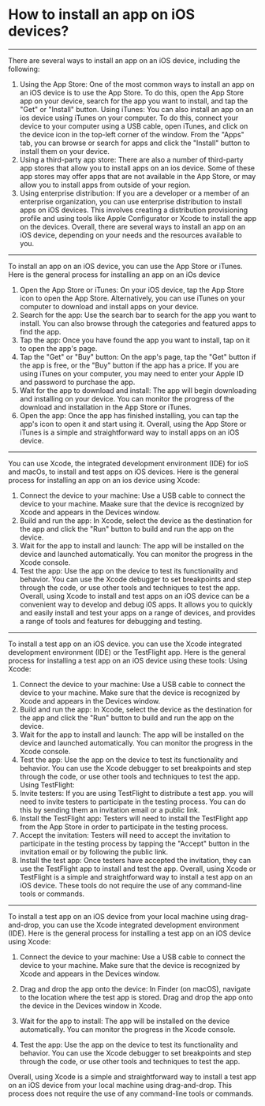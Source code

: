 # How to install an app on iOS devices?

----

There are several ways to install an app on an iOS device, including the following:
1. Using the App Store: One of the most common ways to install an app on an iOS device is
to use the App Store. To do this, open the App Store app on your device, search for the
app you want to install, and tap the "Get" or "Install" button.
Using iTunes: You can also install an app on an ios device using iTunes on your
computer. To do this, connect your device to your computer using a USB cable, open
iTunes, and click on the device icon in the top-left corner of the window. From the "Apps"
tab, you can browse or search for apps and click the "Install" button to install them on
your device.
3. Using a third-party app store: There are also a number of third-party app stores that
allow you to install apps on an ios device. Some of these app stores may offer apps that
are not available in the App Store, or may allow you to install apps from outside of your
region.
4. Using enterprise distribution: If you are a developer or a member of an enterprise
organization, you can use enterprise distribution to install apps on iOS devices. This
involves creating a distribution provisioning profile and using tools like Apple
Configurator or Xcode to install the app on the devices.
Overall, there are several ways to install an app on an iOS device, depending on your needs
and the resources available to you.

----

To install an app on an iOS device, you can use the App Store or iTunes. Here is the general
process for installing an app on an iOs device
1. Open the App Store or iTunes: On your iOS device, tap the App Store icon to open the
App Store. Alternatively, you can use iTunes on your computer to download and install
apps on your device.
2. Search for the app: Use the search bar to search for the app you want to install. You can
also browse through the categories and featured apps to find the app.
3. Tap the app: Once you have found the app you want to install, tap on it to open the app's
page.
4. Tap the "Get" or "Buy" button: On the app's page, tap the "Get" button if the app is free,
or the "Buy" button if the app has a price. If you are using iTunes on your computer, you
may need to enter your Apple ID and password to purchase the app.
5. Wait for the app to download and install: The app will begin downloading and installing
on your device. You can monitor the progress of the download and installation in the
App Store or iTunes.
6. Open the app: Once the app has finished installing, you can tap the app's icon to open it
and start using it.
Overall, using the App Store or iTunes is a simple and straightforward way to install apps on
an iOS device.

----

You can use Xcode, the integrated development environment (IDE) for ioS and macOs, to
install and test apps on iOS devices. Here is the general process for installing an app on an
ios device using Xcode:
1. Connect the device to your machine: Use a USB cable to connect the device to your
machine. Maake sure that the device is recognized by Xcode and appears in the Devices
window.
2. Build and run the app: In Xcode, select the device as the destination for the app and click
the "Run" button to build and run the app on the device.
3. Wait for the app to install and launch: The app will be installed on the device and
launched automatically. You can monitor the progress in the Xcode console.
4. Test the app: Use the app on the device to test its functionality and behavior. You can use
the Xcode debugger to set breakpoints and step through the code, or use other tools
and techniques to test the app.
Overall, using Xcode to install and test apps on an iOS device can be a convenient way to
develop and debug i0S apps. It allows you to quickly and easily install and test your apps on
a range of devices, and provides a range of tools and features for debugging and testing.

----

To install a test app on an iOS device. you can use the Xcode integrated development
environment (IDE) or the TestFlight app. Here is the general process for installing a test app
on an iOS device using these tools:
Using Xcode:
1. Connect the device to your machine: Use a USB cable to connect the device to your
machine. Make sure that the device is recognized by Xcode and appears in the Devices
window.
2. Build and run the app: In Xcode, select the device as the destination for the app and click
the "Run" button to build and run the app on the device.
3. Wait for the app to install and launch: The app will be installed on the device and
launched automatically. You can monitor the progress in the Xcode console.
4. Test the app: Use the app on the device to test its functionality and behavior. You can use
the Xcode debugger to set breakpoints and step through the code, or use other tools
and techniques to test the app.
Using TestFlight:
1. Invite testers: If you are using TestFlight to distribute a test app. you will need to invite
testers to participate in the testing process. You can do this by sending them an invitation
email or a public link.
2. Install the TestFlight app: Testers will need to install the TestFlight app from the App Store
in order to participate in the testing process.
3. Accept the invitation: Testers will need to accept the invitation to participate in the
testing process by tapping the "Accept" button in the invitation email or by following the
public link.
4. Install the test app: Once testers have accepted the invitation, they can use the TestFlight
app to install and test the app.
Overall, using Xcode or TestFlight is a simple and straightforward way to install a test app on
an iOS device. These tools do not require the use of any command-line tools or commands.

----

To install a test app on an iOS device from your local machine using drag-and-drop, you can use the Xcode integrated development environment (IDE). Here is the general process for installing a test app on an iOS device using Xcode:

1. Connect the device to your machine: Use a USB cable to connect the device to your machine. Make sure that the device is recognized by Xcode and appears in the Devices window.

2. Drag and drop the app onto the device: In Finder (on macOS), navigate to the location where the test app is stored. Drag and drop the app onto the device in the Devices window in Xcode.

3. Wait for the app to install: The app will be installed on the device automatically. You can monitor the progress in the Xcode console.

4. Test the app: Use the app on the device to test its functionality and behavior. You can use the Xcode debugger to set breakpoints and step through the code, or use other tools and techniques to test the app.

Overall, using Xcode is a simple and straightforward way to install a test app on an iOS device from your local machine using drag-and-drop. This process does not require the use of any command-line tools or commands.
